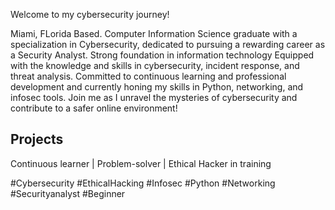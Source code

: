 Welcome to my cybersecurity journey!

Miami, FLorida Based.
Computer Information Science graduate with a specialization in Cybersecurity, dedicated to pursuing a rewarding career as a Security Analyst.
Strong foundation in information technology
Equipped with the knowledge and skills in cybersecurity, incident response, and threat analysis.
Committed to continuous learning and professional development and currently honing my skills in Python, networking, and infosec tools.
Join me as I unravel the mysteries of cybersecurity and contribute to a safer online environment!

<h2> Projects </h2> 

Continuous learner | Problem-solver | Ethical Hacker in training

#Cybersecurity #EthicalHacking #Infosec #Python #Networking #Securityanalyst #Beginner
